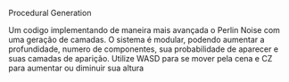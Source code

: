 Procedural Generation

Um codigo implementando de maneira mais avançada o Perlin Noise com uma geração de camadas. O sistema é modular, podendo aumentar a profundidade, numero de componentes, sua probabilidade de aparecer e suas camadas de aparição. Utilize WASD para se mover pela cena e CZ para aumentar ou diminuir sua altura